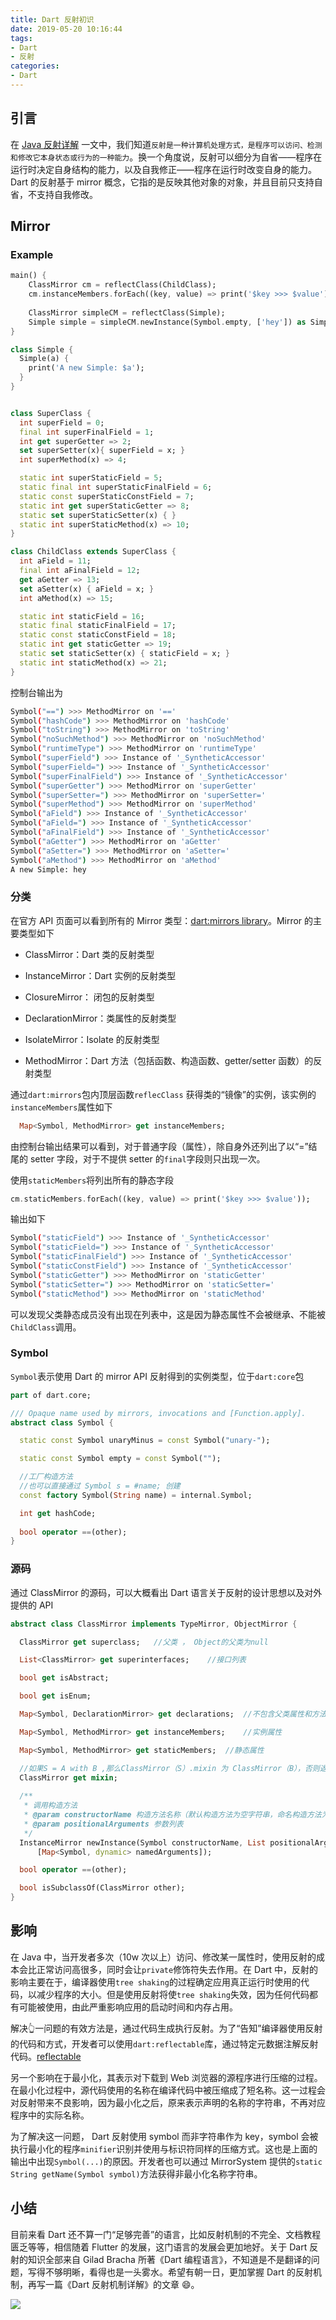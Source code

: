 ```yaml
---
title: Dart 反射初识
date: 2019-05-20 10:16:44
tags:
- Dart
- 反射
categories:
- Dart
---
```


## 引言

在 [Java 反射详解](https://febers.github.io/Java-反射详解/) 一文中，我们知道`反射是一种计算机处理方式，是程序可以访问、检测和修改它本身状态或行为的一种能力`。换一个角度说，反射可以细分为自省——程序在运行时决定自身结构的能力，以及自我修正——程序在运行时改变自身的能力。Dart 的反射基于 mirror 概念，它指的是反映其他对象的对象，并且目前只支持自省，不支持自我修改。

<!--more-->

## Mirror

### Example

```dart
main() {
    ClassMirror cm = reflectClass(ChildClass);
    cm.instanceMembers.forEach((key, value) => print('$key >>> $value'));
    
    ClassMirror simpleCM = reflectClass(Simple);
    Simple simple = simpleCM.newInstance(Symbol.empty, ['hey']) as Simple;
}
```
```dart
class Simple {
  Simple(a) {
    print('A new Simple: $a');
  }
}
```

```dart

class SuperClass {
  int superField = 0;
  final int superFinalField = 1;
  int get superGetter => 2;
  set superSetter(x){ superField = x; }
  int superMethod(x) => 4;

  static int superStaticField = 5;
  static final int superStaticFinalField = 6;
  static const superStaticConstField = 7;
  static int get superStaticGetter => 8;
  static set superStaticSetter(x) { }
  static int superStaticMethod(x) => 10;
}

class ChildClass extends SuperClass {
  int aField = 11;
  final int aFinalField = 12;
  get aGetter => 13;
  set aSetter(x) { aField = x; }
  int aMethod(x) => 15;

  static int staticField = 16;
  static final staticFinalField = 17;
  static const staticConstField = 18;
  static int get staticGetter => 19;
  static set staticSetter(x) { staticField = x; }
  static int staticMethod(x) => 21;
}
```



控制台输出为

```bash
Symbol("==") >>> MethodMirror on '=='
Symbol("hashCode") >>> MethodMirror on 'hashCode'
Symbol("toString") >>> MethodMirror on 'toString'
Symbol("noSuchMethod") >>> MethodMirror on 'noSuchMethod'
Symbol("runtimeType") >>> MethodMirror on 'runtimeType'
Symbol("superField") >>> Instance of '_SyntheticAccessor'
Symbol("superField=") >>> Instance of '_SyntheticAccessor'
Symbol("superFinalField") >>> Instance of '_SyntheticAccessor'
Symbol("superGetter") >>> MethodMirror on 'superGetter'
Symbol("superSetter=") >>> MethodMirror on 'superSetter='
Symbol("superMethod") >>> MethodMirror on 'superMethod'
Symbol("aField") >>> Instance of '_SyntheticAccessor'
Symbol("aField=") >>> Instance of '_SyntheticAccessor'
Symbol("aFinalField") >>> Instance of '_SyntheticAccessor'
Symbol("aGetter") >>> MethodMirror on 'aGetter'
Symbol("aSetter=") >>> MethodMirror on 'aSetter='
Symbol("aMethod") >>> MethodMirror on 'aMethod'
A new Simple: hey
```

### 分类

在官方 API 页面可以看到所有的 Mirror 类型：[dart:mirrors library](https://api.dartlang.org/stable/2.3.0/dart-mirrors/dart-mirrors-library.html)。Mirror 的主要类型如下

- ClassMirror：Dart 类的反射类型

- InstanceMirror：Dart 实例的反射类型

- ClosureMirror： 闭包的反射类型

- DeclarationMirror：类属性的反射类型

- IsolateMirror：Isolate 的反射类型

- MethodMirror：Dart 方法（包括函数、构造函数、getter/setter 函数）的反射类型

  

通过`dart:mirrors`包内顶层函数`reflecClass` 获得类的“镜像”的实例，该实例的`instanceMembers`属性如下

```dart
  Map<Symbol, MethodMirror> get instanceMembers;
```



由控制台输出结果可以看到，对于普通字段（属性），除自身外还列出了以“=”结尾的 setter 字段，对于不提供 setter 的`final`字段则只出现一次。

使用`staticMembers`将列出所有的静态字段

```dart
cm.staticMembers.forEach((key, value) => print('$key >>> $value'));
```

输出如下

```bash
Symbol("staticField") >>> Instance of '_SyntheticAccessor'
Symbol("staticField=") >>> Instance of '_SyntheticAccessor'
Symbol("staticFinalField") >>> Instance of '_SyntheticAccessor'
Symbol("staticConstField") >>> Instance of '_SyntheticAccessor'
Symbol("staticGetter") >>> MethodMirror on 'staticGetter'
Symbol("staticSetter=") >>> MethodMirror on 'staticSetter='
Symbol("staticMethod") >>> MethodMirror on 'staticMethod'
```

可以发现父类静态成员没有出现在列表中，这是因为静态属性不会被继承、不能被`ChildClass`调用。

### Symbol

`Symbol`表示使用 Dart 的 mirror API 反射得到的实例类型，位于`dart:core`包

```dart
part of dart.core;

/// Opaque name used by mirrors, invocations and [Function.apply].
abstract class Symbol {

  static const Symbol unaryMinus = const Symbol("unary-");

  static const Symbol empty = const Symbol("");

  //工厂构造方法
  //也可以直接通过 Symbol s = #name; 创建
  const factory Symbol(String name) = internal.Symbol;

  int get hashCode;
  
  bool operator ==(other);
}
```

### 源码

通过 ClassMirror 的源码，可以大概看出 Dart 语言关于反射的设计思想以及对外提供的 API

```dart
abstract class ClassMirror implements TypeMirror, ObjectMirror {

  ClassMirror get superclass;	//父类 ， Object的父类为null

  List<ClassMirror> get superinterfaces;	//接口列表

  bool get isAbstract;

  bool get isEnum;

  Map<Symbol, DeclarationMirror> get declarations;	//不包含父类属性和方法

  Map<Symbol, MethodMirror> get instanceMembers;	//实例属性

  Map<Symbol, MethodMirror> get staticMembers;	//静态属性

  //如果S = A with B ,那么ClassMirror（S）.mixin 为 ClassMirror（B），否则返回本身
  ClassMirror get mixin;
    
  /**
   * 调用构造方法
   * @param constructorName 构造方法名称（默认构造方法为空字符串，命名构造方法为其命名）
   * @param positionalArguments 参数列表
   */
  InstanceMirror newInstance(Symbol constructorName, List positionalArguments,
      [Map<Symbol, dynamic> namedArguments]);

  bool operator ==(other);

  bool isSubclassOf(ClassMirror other);
}
```



## 影响

在 Java 中，当开发者多次（10w 次以上）访问、修改某一属性时，使用反射的成本会比正常访问高很多，同时会让`private`修饰符失去作用。在 Dart 中，反射的影响主要在于，编译器使用`tree shaking`的过程确定应用真正运行时使用的代码，以减少程序的大小。但是使用反射将使`tree shaking`失效，因为任何代码都有可能被使用，由此严重影响应用的启动时间和内存占用。

解决👆一问题的有效方法是，通过代码生成执行反射。为了“告知”编译器使用反射的代码和方式，开发者可以使用`dart:reflectable`库，通过特定元数据注解反射代码。[reflectable](https://github.com/dart-lang/reflectable)

另一个影响在于最小化，其表示对下载到 Web 浏览器的源程序进行压缩的过程。在最小化过程中，源代码使用的名称在编译代码中被压缩成了短名称。这一过程会对反射带来不良影响，因为最小化之后，原来表示声明的名称的字符串，不再对应程序中的实际名称。

为了解决这一问题， Dart 反射使用 symbol 而非字符串作为 key，symbol 会被执行最小化的程序`minifier`识别并使用与标识符同样的压缩方式。这也是上面的输出中出现`Symbol(...)`的原因。开发者也可以通过 MirrorSystem 提供的`static String getName(Symbol symbol)`方法获得非最小化名称字符串。 

## 小结

目前来看 Dart 还不算一门“足够完善”的语言，比如反射机制的不完全、文档教程匮乏等等，相信随着 Flutter 的发展，这门语言的发展会更加地好。关于 Dart 反射的知识全部来自 Gilad Bracha 所著《Dart 编程语言》，不知道是不是翻译的问题，写得不够明晰，看得也是一头雾水。希望有朝一日，更加掌握 Dart 的反射机制，再写一篇《Dart 反射机制详解》的文章 😄。



![](https://images-na.ssl-images-amazon.com/images/I/51r64LJDGuL._SX369_BO1,204,203,200_.jpg)